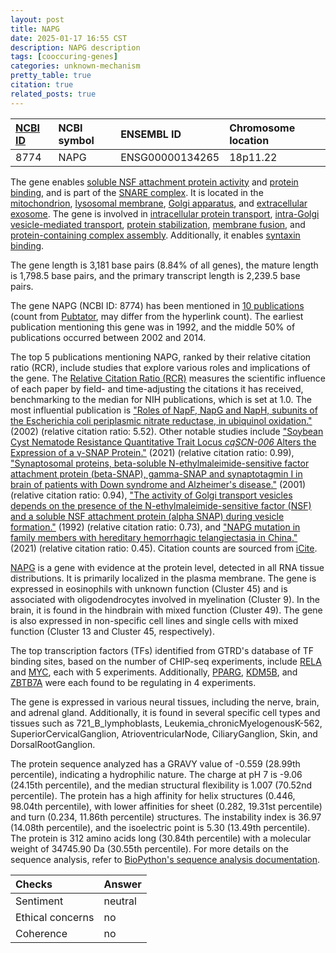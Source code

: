 ```yaml
---
layout: post
title: NAPG
date: 2025-01-17 16:55 CST
description: NAPG description
tags: [cooccuring-genes]
categories: unknown-mechanism
pretty_table: true
citation: true
related_posts: true
---
```




| [NCBI ID](https://www.ncbi.nlm.nih.gov/gene/8774) | NCBI symbol | ENSEMBL ID | Chromosome location |
| :-------- | :------- | :-------- | :------- |
| 8774  | NAPG | ENSG00000134265 | 18p11.22 |



The gene enables [soluble NSF attachment protein activity](https://amigo.geneontology.org/amigo/term/GO:0005483) and [protein binding](https://amigo.geneontology.org/amigo/term/GO:0005515), and is part of the [SNARE complex](https://amigo.geneontology.org/amigo/term/GO:0031201). It is located in the [mitochondrion](https://amigo.geneontology.org/amigo/term/GO:0005739), [lysosomal membrane](https://amigo.geneontology.org/amigo/term/GO:0005765), [Golgi apparatus](https://amigo.geneontology.org/amigo/term/GO:0005794), and [extracellular exosome](https://amigo.geneontology.org/amigo/term/GO:0070062). The gene is involved in [intracellular protein transport](https://amigo.geneontology.org/amigo/term/GO:0006886), [intra-Golgi vesicle-mediated transport](https://amigo.geneontology.org/amigo/term/GO:0006891), [protein stabilization](https://amigo.geneontology.org/amigo/term/GO:0050821), [membrane fusion](https://amigo.geneontology.org/amigo/term/GO:0061025), and [protein-containing complex assembly](https://amigo.geneontology.org/amigo/term/GO:0065003). Additionally, it enables [syntaxin binding](https://amigo.geneontology.org/amigo/term/GO:0019905).


The gene length is 3,181 base pairs (8.84% of all genes), the mature length is 1,798.5 base pairs, and the primary transcript length is 2,239.5 base pairs.


The gene NAPG (NCBI ID: 8774) has been mentioned in [10 publications](https://pubmed.ncbi.nlm.nih.gov/?term=%22NAPG%22) (count from [Pubtator](https://academic.oup.com/nar/article/47/W1/W587/5494727), may differ from the hyperlink count). The earliest publication mentioning this gene was in 1992, and the middle 50% of publications occurred between 2002 and 2014.


The top 5 publications mentioning NAPG, ranked by their relative citation ratio (RCR), include studies that explore various roles and implications of the gene. The [Relative Citation Ratio (RCR)](https://journals.plos.org/plosbiology/article?id=10.1371/journal.pbio.1002541) measures the scientific influence of each paper by field- and time-adjusting the citations it has received, benchmarking to the median for NIH publications, which is set at 1.0. The most influential publication is ["Roles of NapF, NapG and NapH, subunits of the Escherichia coli periplasmic nitrate reductase, in ubiquinol oxidation."](https://pubmed.ncbi.nlm.nih.gov/11967083) (2002) (relative citation ratio: 5.52). Other notable studies include ["Soybean Cyst Nematode Resistance Quantitative Trait Locus <i>cqSCN-006</i> Alters the Expression of a γ-SNAP Protein."](https://pubmed.ncbi.nlm.nih.gov/34343024) (2021) (relative citation ratio: 0.99), ["Synaptosomal proteins, beta-soluble N-ethylmaleimide-sensitive factor attachment protein (beta-SNAP), gamma-SNAP and synaptotagmin I in brain of patients with Down syndrome and Alzheimer's disease."](https://pubmed.ncbi.nlm.nih.gov/11244216) (2001) (relative citation ratio: 0.94), ["The activity of Golgi transport vesicles depends on the presence of the N-ethylmaleimide-sensitive factor (NSF) and a soluble NSF attachment protein (alpha SNAP) during vesicle formation."](https://pubmed.ncbi.nlm.nih.gov/1522110) (1992) (relative citation ratio: 0.73), and ["NAPG mutation in family members with hereditary hemorrhagic telangiectasia in China."](https://pubmed.ncbi.nlm.nih.gov/34112136) (2021) (relative citation ratio: 0.45). Citation counts are sourced from [iCite](https://icite.od.nih.gov).


[NAPG](https://www.proteinatlas.org/ENSG00000134265-NAPG) is a gene with evidence at the protein level, detected in all RNA tissue distributions. It is primarily localized in the plasma membrane. The gene is expressed in eosinophils with unknown function (Cluster 45) and is associated with oligodendrocytes involved in myelination (Cluster 9). In the brain, it is found in the hindbrain with mixed function (Cluster 49). The gene is also expressed in non-specific cell lines and single cells with mixed function (Cluster 13 and Cluster 45, respectively).


The top transcription factors (TFs) identified from GTRD's database of TF binding sites, based on the number of CHIP-seq experiments, include [RELA](https://www.ncbi.nlm.nih.gov/gene/5970) and [MYC](https://www.ncbi.nlm.nih.gov/gene/4609), each with 5 experiments. Additionally, [PPARG](https://www.ncbi.nlm.nih.gov/gene/5468), [KDM5B](https://www.ncbi.nlm.nih.gov/gene/10765), and [ZBTB7A](https://www.ncbi.nlm.nih.gov/gene/51341) were each found to be regulating in 4 experiments.





The gene is expressed in various neural tissues, including the nerve, brain, and adrenal gland. Additionally, it is found in several specific cell types and tissues such as 721_B_lymphoblasts, Leukemia_chronicMyelogenousK-562, SuperiorCervicalGanglion, AtrioventricularNode, CiliaryGanglion, Skin, and DorsalRootGanglion.




The protein sequence analyzed has a GRAVY value of -0.559 (28.99th percentile), indicating a hydrophilic nature. The charge at pH 7 is -9.06 (24.15th percentile), and the median structural flexibility is 1.007 (70.52nd percentile). The protein has a high affinity for helix structures (0.446, 98.04th percentile), with lower affinities for sheet (0.282, 19.31st percentile) and turn (0.234, 11.86th percentile) structures. The instability index is 36.97 (14.08th percentile), and the isoelectric point is 5.30 (13.49th percentile). The protein is 312 amino acids long (30.84th percentile) with a molecular weight of 34745.90 Da (30.55th percentile). For more details on the sequence analysis, refer to [BioPython's sequence analysis documentation](https://biopython.org/docs/1.75/api/Bio.SeqUtils.ProtParam.html).





| Checks    | Answer |
| :-------- | :------- |
| Sentiment  | neutral   |
| Ethical concerns | no     |
| Coherence    | no    |